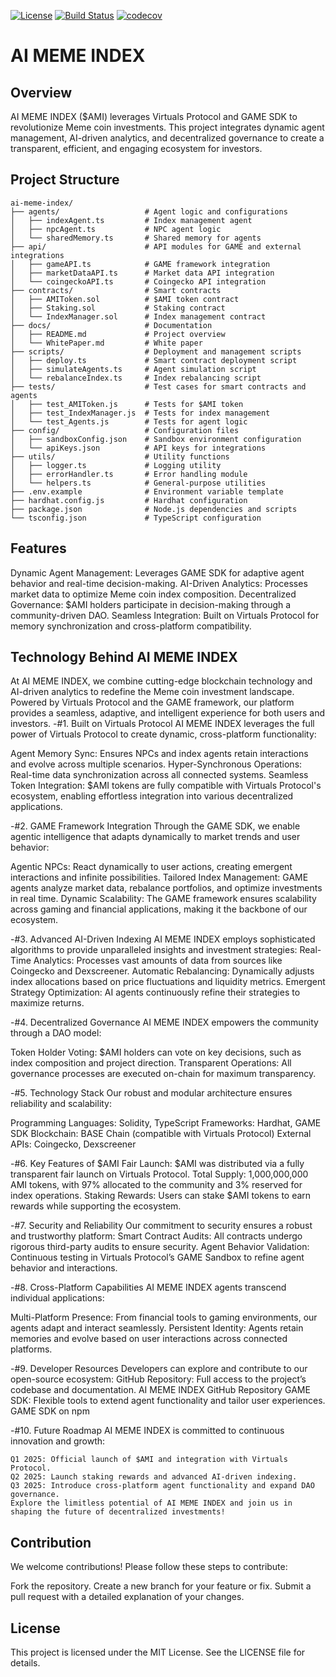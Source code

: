[![License](https://img.shields.io/badge/License-MIT-blue.svg)](https://opensource.org/licenses/MIT)
[![Build Status](https://img.shields.io/badge/build-passing-brightgreen.svg)]()  [![codecov](https://codecov.io/gh/YOUR_GITHUB_USERNAME/AI-Meme-Index/branch/main/graph/badge.svg?token=YOUR_CODECOV_TOKEN)]()
# AI MEME INDEX

## Overview
AI MEME INDEX ($AMI) leverages Virtuals Protocol and GAME SDK to revolutionize Meme coin investments. This project integrates dynamic agent management, AI-driven analytics, and decentralized governance to create a transparent, efficient, and engaging ecosystem for investors.

## Project Structure

```
ai-meme-index/
├── agents/                   # Agent logic and configurations
│   ├── indexAgent.ts         # Index management agent
│   ├── npcAgent.ts           # NPC agent logic
│   └── sharedMemory.ts       # Shared memory for agents
├── api/                      # API modules for GAME and external integrations
│   ├── gameAPI.ts            # GAME framework integration
│   ├── marketDataAPI.ts      # Market data API integration
│   └── coingeckoAPI.ts       # Coingecko API integration
├── contracts/                # Smart contracts
│   ├── AMIToken.sol          # $AMI token contract
│   ├── Staking.sol           # Staking contract
│   └── IndexManager.sol      # Index management contract
├── docs/                     # Documentation
│   ├── README.md             # Project overview
│   └── WhitePaper.md         # White paper
├── scripts/                  # Deployment and management scripts
│   ├── deploy.ts             # Smart contract deployment script
│   ├── simulateAgents.ts     # Agent simulation script
│   └── rebalanceIndex.ts     # Index rebalancing script
├── tests/                    # Test cases for smart contracts and agents
│   ├── test_AMIToken.js      # Tests for $AMI token
│   ├── test_IndexManager.js  # Tests for index management
│   └── test_Agents.js        # Tests for agent logic
├── config/                   # Configuration files
│   ├── sandboxConfig.json    # Sandbox environment configuration
│   └── apiKeys.json          # API keys for integrations
├── utils/                    # Utility functions
│   ├── logger.ts             # Logging utility
│   ├── errorHandler.ts       # Error handling module
│   └── helpers.ts            # General-purpose utilities
├── .env.example              # Environment variable template
├── hardhat.config.js         # Hardhat configuration
├── package.json              # Node.js dependencies and scripts
└── tsconfig.json             # TypeScript configuration
```
## Features
Dynamic Agent Management: Leverages GAME SDK for adaptive agent behavior and real-time decision-making.
AI-Driven Analytics: Processes market data to optimize Meme coin index composition.
Decentralized Governance: $AMI holders participate in decision-making through a community-driven DAO.
Seamless Integration: Built on Virtuals Protocol for memory synchronization and cross-platform compatibility.

## Technology Behind AI MEME INDEX
At AI MEME INDEX, we combine cutting-edge blockchain technology and AI-driven analytics to redefine the Meme coin investment landscape. Powered by Virtuals Protocol and the GAME framework, our platform provides a seamless, adaptive, and intelligent experience for both users and investors.
-#1. Built on Virtuals Protocol
AI MEME INDEX leverages the full power of Virtuals Protocol to create dynamic, cross-platform functionality:

Agent Memory Sync: Ensures NPCs and index agents retain interactions and evolve across multiple scenarios.
Hyper-Synchronous Operations: Real-time data synchronization across all connected systems.
Seamless Token Integration: $AMI tokens are fully compatible with Virtuals Protocol's ecosystem, enabling effortless integration into various decentralized applications.

-#2. GAME Framework Integration
Through the GAME SDK, we enable agentic intelligence that adapts dynamically to market trends and user behavior:

Agentic NPCs: React dynamically to user actions, creating emergent interactions and infinite possibilities.
Tailored Index Management: GAME agents analyze market data, rebalance portfolios, and optimize investments in real time.
Dynamic Scalability: The GAME framework ensures scalability across gaming and financial applications, making it the backbone of our ecosystem.

-#3. Advanced AI-Driven Indexing
AI MEME INDEX employs sophisticated algorithms to provide unparalleled insights and investment strategies:
Real-Time Analytics: Processes vast amounts of data from sources like Coingecko and Dexscreener.
Automatic Rebalancing: Dynamically adjusts index allocations based on price fluctuations and liquidity metrics.
Emergent Strategy Optimization: AI agents continuously refine their strategies to maximize returns.

-#4. Decentralized Governance
AI MEME INDEX empowers the community through a DAO model:

Token Holder Voting: $AMI holders can vote on key decisions, such as index composition and project direction.
Transparent Operations: All governance processes are executed on-chain for maximum transparency.

-#5. Technology Stack
Our robust and modular architecture ensures reliability and scalability:

Programming Languages: Solidity, TypeScript
Frameworks: Hardhat, GAME SDK
Blockchain: BASE Chain (compatible with Virtuals Protocol)
External APIs: Coingecko, Dexscreener

-#6. Key Features of $AMI
Fair Launch: $AMI was distributed via a fully transparent fair launch on Virtuals Protocol.
Total Supply: 1,000,000,000 AMI tokens, with 97% allocated to the community and 3% reserved for index operations.
Staking Rewards: Users can stake $AMI tokens to earn rewards while supporting the ecosystem.

-#7. Security and Reliability
Our commitment to security ensures a robust and trustworthy platform:
Smart Contract Audits: All contracts undergo rigorous third-party audits to ensure security.
Agent Behavior Validation: Continuous testing in Virtuals Protocol’s GAME Sandbox to refine agent behavior and interactions.

-#8. Cross-Platform Capabilities
AI MEME INDEX agents transcend individual applications:

Multi-Platform Presence: From financial tools to gaming environments, our agents adapt and interact seamlessly.
Persistent Identity: Agents retain memories and evolve based on user interactions across connected platforms.

-#9. Developer Resources
Developers can explore and contribute to our open-source ecosystem:
GitHub Repository: Full access to the project’s codebase and documentation.
AI MEME INDEX GitHub Repository
GAME SDK: Flexible tools to extend agent functionality and tailor user experiences.
GAME SDK on npm

-#10. Future Roadmap
AI MEME INDEX is committed to continuous innovation and growth:

```
Q1 2025: Official launch of $AMI and integration with Virtuals Protocol.
Q2 2025: Launch staking rewards and advanced AI-driven indexing.
Q3 2025: Introduce cross-platform agent functionality and expand DAO governance.
Explore the limitless potential of AI MEME INDEX and join us in shaping the future of decentralized investments!
```


## Contribution
We welcome contributions! Please follow these steps to contribute:

Fork the repository.
Create a new branch for your feature or fix.
Submit a pull request with a detailed explanation of your changes.

## License
This project is licensed under the MIT License. See the LICENSE file for details.



